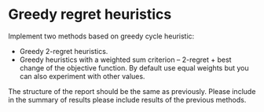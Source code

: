 # Greedy regret heuristics

Implement two methods based on greedy cycle heuristic:

- Greedy 2-regret heuristics.
- Greedy heuristics with a weighted sum criterion – 2-regret + best change of the objective function.
By default use equal weights but you can also experiment with other values.

The structure of the report should be the same as previously. Please include in the summary of results please include results of the previous methods.